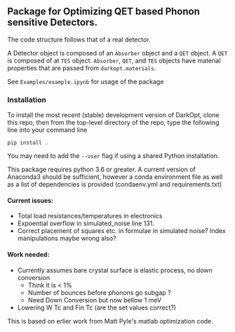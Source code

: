## Package for Optimizing QET based Phonon sensitive Detectors.


The code structure follows that of a real detector.

A Detector object is composed of an `Absorber` object and a `QET` object. A `QET` is composed of at `TES` object. `Absorber`, `QET`, and `TES` objects have material properties that are passed from `darkopt.materials`.

See `Examples/example.ipynb` for usage of the package

### Installation


To install the most recent (stable) development version of DarkOpt, clone this repo, then from the top-level directory of the repo, type the following line into your command line

`pip install .`

You may need to add the `--user` flag if using a shared Python installation.

This package requires python 3.6 or greater. A current version of Anaconda3 should be sufficient, however a conda environment file as well as a list of dependencies is provided (condaenv.yml and requirements.txt)


####	Current issues:

- Total load resistances/temperatures in electronics 
- Expoential overflow in simulated_noise line 131.
- Correct placement of squares etc. in formulae in simulated noise? Index manipulations maybe wrong also?

####	Work needed:
 
- Currently assumes bare crystal surface is elastic process, no down conversion
	- Think it is < 1%
	- Number of bounces before phonons go subgap ?
	- Need Down Conversion but now bellow 1 meV  
- Lowering W Tc and Fin Tc (are the set values correct?)  

This is based on erlier work from Matt Pyle's matlab optimization code.  
